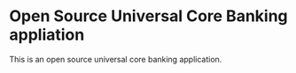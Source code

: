 # Open Source Universal Core Banking appliation

This is an open source universal core banking application.
